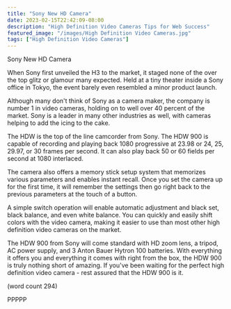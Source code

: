 ```yaml
---
title: "Sony New HD Camera"
date: 2023-02-15T22:42:09-08:00
description: "High Definition Video Cameras Tips for Web Success"
featured_image: "/images/High Definition Video Cameras.jpg"
tags: ["High Definition Video Cameras"]
---
```


Sony New HD Camera

When Sony first unveiled the H3 to the market, it
staged none of the over the top glitz or glamour
many expected.  Held at a tiny theater inside a
Sony office in Tokyo, the event barely even 
resembled a minor product launch.

Although many don't think of Sony as a camera maker,
the company is number 1 in video cameras, holding
on to well over 40 percent of the market.  Sony
is a leader in many other industries as well, with
cameras helping to add the icing to the cake.

The HDW is the top of the line camcorder from 
Sony.  The HDW 900 is capable of recording and 
playing back 1080 progressive at 23.98 or 24, 25,
29.97, or 30 frames per second.  It can also play
back 50 or 60 fields per second at 1080 interlaced.

The camera also offers a memory stick setup system
that memorizes various parameters and enables instant
recall.  Once you set the camera up for the first 
time, it will remember the settings then go right
back to the previous parameters at the touch of a
button.

A simple switch operation will enable automatic
adjustment and black set, black balance, and even
white balance.  You can quickly and easily shift
colors with the video camera, making it easier to
use than most other high definition video cameras
on the market.

The HDW 900 from Sony will come standard with HD
zoom lens, a tripod, AC power supply, and 3 Anton
Bauer Hytron 100 batteries.  With everything it 
offers you and everything it comes with right from
the box, the HDW 900 is truly nothing short of 
amazing.  If you've been waiting for the perfect
high definition video camera - rest assured that
the HDW 900 is it.

(word count 294)

PPPPP
